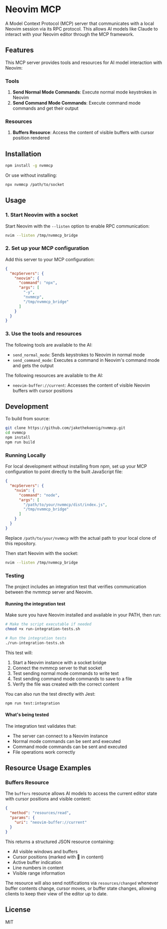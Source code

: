 # Neovim MCP

A Model Context Protocol (MCP) server that communicates with a local Neovim session via its RPC protocol. This allows AI models like Claude to interact with your Neovim editor through the MCP framework.

## Features

This MCP server provides tools and resources for AI model interaction with Neovim:

### Tools

1. **Send Normal Mode Commands**: Execute normal mode keystrokes in Neovim
2. **Send Command Mode Commands**: Execute command mode commands and get their output

### Resources

1. **Buffers Resource**: Access the content of visible buffers with cursor position rendered

## Installation

```bash
npm install -g nvmmcp
```

Or use without installing:

```bash
npx nvmmcp /path/to/socket
```

## Usage

### 1. Start Neovim with a socket

Start Neovim with the `--listen` option to enable RPC communication:

```bash
nvim --listen /tmp/nvmmcp_bridge
```

### 2. Set up your MCP configuration

Add this server to your MCP configuration:

```json
{
  "mcpServers": {
    "neovim": {
      "command": "npx",
      "args": [
        "-y",
        "nvmmcp",
        "/tmp/nvmmcp_bridge"
      ]
    }
  }
}
```

### 3. Use the tools and resources

The following tools are available to the AI:

- `send_normal_mode`: Sends keystrokes to Neovim in normal mode
- `send_command_mode`: Executes a command in Neovim's command mode and gets the output

The following resources are available to the AI:

- `neovim-buffer://current`: Accesses the content of visible Neovim buffers with cursor positions

## Development

To build from source:

```bash
git clone https://github.com/jakethekoenig/nvmmcp.git
cd nvmmcp
npm install
npm run build
```

### Running Locally

For local development without installing from npm, set up your MCP configuration to point directly to the built JavaScript file:

```json
{
  "mcpServers": {
    "nvim": {
      "command": "node",
      "args": [
        "/path/to/your/nvmmcp/dist/index.js",
        "/tmp/nvmmcp_bridge"
      ]
    }
  }
}
```

Replace `/path/to/your/nvmmcp` with the actual path to your local clone of this repository.

Then start Neovim with the socket:

```bash
nvim --listen /tmp/nvmmcp_bridge
```

### Testing

The project includes an integration test that verifies communication between the nvmmcp server and Neovim.

#### Running the integration test

Make sure you have Neovim installed and available in your PATH, then run:

```bash
# Make the script executable if needed
chmod +x run-integration-tests.sh

# Run the integration tests
./run-integration-tests.sh
```

This test will:
1. Start a Neovim instance with a socket bridge
2. Connect the nvmmcp server to that socket
3. Test sending normal mode commands to write text
4. Test sending command mode commands to save to a file
5. Verify the file was created with the correct content

You can also run the test directly with Jest:

```bash
npm run test:integration
```

#### What's being tested

The integration test validates that:
- The server can connect to a Neovim instance
- Normal mode commands can be sent and executed
- Command mode commands can be sent and executed
- File operations work correctly

## Resource Usage Examples

### Buffers Resource

The `buffers` resource allows AI models to access the current editor state with cursor positions and visible content:

```json
{
  "method": "resources/read",
  "params": {
    "uri": "neovim-buffer://current"
  }
}
```

This returns a structured JSON resource containing:
- All visible windows and buffers
- Cursor positions (marked with 🔸 in content)
- Active buffer indication
- Line numbers in content
- Visible range information

The resource will also send notifications via `resources/changed` whenever buffer contents change, cursor moves, or buffer state changes, allowing clients to keep their view of the editor up to date.

## License

MIT
